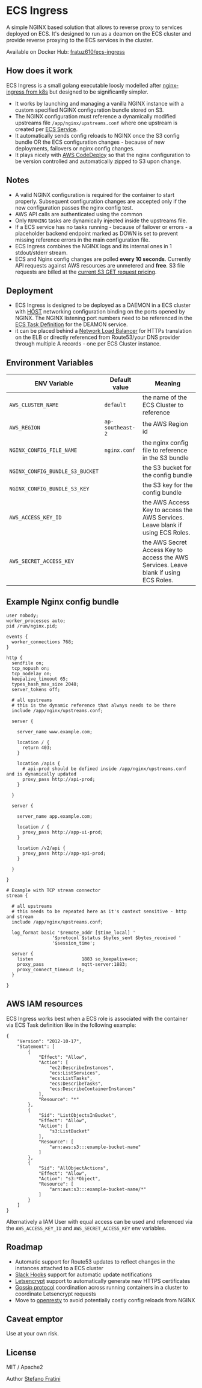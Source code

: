 # ECS Ingress

A simple NGINX based solution that allows to reverse proxy to services deployed on ECS.
It's designed to run as a deamon on the ECS cluster and provide reverse proxying to the ECS services in the cluster.

Available on Docker Hub: [fratuz610/ecs-ingress](https://hub.docker.com/r/fratuz610/ecs-ingress)

## How does it work

ECS Ingress is a small golang executable loosly modelled after [nginx-ingress from k8s](https://kubernetes.github.io/ingress-nginx/) but designed to be significantly simpler.

* It works by launching and managing a vanilla NGINX instance with a custom specified NGINX configuration bundle stored on S3.
* The NGINX configuration must reference a dynamically modified upstreams file `/app/nginx/upstreams.conf` where one upstream is created per [ECS Service](https://docs.aws.amazon.com/AmazonECS/latest/developerguide/ecs_services.html).
* It automatically sends config reloads to NGINX once the S3 config bundle OR the ECS configuration changes - because of new deployments, failovers or nginx config changes.
* It plays nicely with [AWS CodeDeploy](https://docs.aws.amazon.com/codedeploy/latest/userguide/welcome.html) so that the nginx configuration to be version controlled and automatically zipped to S3 upon change.

## Notes

* A valid NGINX configuration is required for the container to start properly. Subsequent configuration changes are accepted only if the new configuration passes the nginx config test.
* AWS API calls are authenticated using the common 
* Only `RUNNING` tasks are dynamically injected inside the upstreams file.
* If a ECS service has no tasks running - because of failover or errors - a placeholder backend endpoint marked as DOWN is set to prevent missing reference errors in the main configuration file.
* ECS Ingress combines the NGINX logs and its internal ones in 1 stdout/stderr stream.
* ECS and Nginx config changes are polled **every 10 seconds**. Currently API requests against AWS resources are unmetered and **free**. S3 file requests are billed at the [current S3 GET request pricing](https://aws.amazon.com/s3/pricing/).

## Deployment
* ECS Ingress is designed to be deployed as a DAEMON in a ECS cluster with [HOST](https://docs.docker.com/network/host/) networking configuration binding on the ports opened by NGINX. The NGINX listening port numbers need to be referenced in the [ECS Task Definition](https://docs.aws.amazon.com/AmazonECS/latest/developerguide/task_definitions.html) for the DEAMON service. 
* it can be placed behind a [Network Load Balancer](https://aws.amazon.com/elasticloadbalancing/network-load-balancer/) for HTTPs translation on the ELB or directly referenced from Route53/your DNS provider through multiple A records - one per ECS Cluster instance.

## Environment Variables

| ENV Variable  | Default value | Meaning |
| ------------- | ------------- | ------- |
| `AWS_CLUSTER_NAME`  | `default` | the name of the ECS Cluster to reference |
| `AWS_REGION`  | `ap-southeast-2` | the AWS Region id |
| `NGINX_CONFIG_FILE_NAME` | `nginx.conf` | the nginx config file to reference in the S3 bundle |
| `NGINX_CONFIG_BUNDLE_S3_BUCKET` |  | the S3 bucket for the config bundle |
| `NGINX_CONFIG_BUNDLE_S3_KEY` |  | the S3 key for the config bundle |
| `AWS_ACCESS_KEY_ID`| | the AWS Access Key to access the AWS Services. Leave blank if using ECS Roles. |
| `AWS_SECRET_ACCESS_KEY` | | the AWS Secret Access Key to access the AWS Services. Leave blank if using ECS Roles. |

## Example Nginx config bundle

```
user nobody;
worker_processes auto;
pid /run/nginx.pid;

events {
  worker_connections 768;
}

http {
  sendfile on;
  tcp_nopush on;
  tcp_nodelay on;
  keepalive_timeout 65;
  types_hash_max_size 2048;
  server_tokens off;

  # all upstreams
  # this is the dynamic reference that always needs to be there
  include /app/nginx/upstreams.conf;

  server {

    server_name www.example.com;
    
    location / {
      return 403;
    }

    location /apis {
      # api-prod should be defined inside /app/nginx/upstreams.conf and is dynamically updated
      proxy_pass http://api-prod;
    }

  } 
  
  server {

    server_name app.example.com;
    
    location / {
      proxy_pass http://app-ui-prod;
    }

    location /v2/api {
      proxy_pass http://app-api-prod;
    }

  } 
  
}

# Example with TCP stream connector
stream {

  # all upstreams
  # this needs to be repeated here as it's context sensitive - http and stream
  include /app/nginx/upstreams.conf;

  log_format basic '$remote_addr [$time_local] '
                 '$protocol $status $bytes_sent $bytes_received '
                 '$session_time';

  server {
    listen                  1883 so_keepalive=on;
    proxy_pass              mqtt-server:1883;
    proxy_connect_timeout 1s;
  }

}
```

## AWS IAM resources

ECS Ingress works best when a ECS role is associated with the container via ECS Task definition like in the following example:

```
{
    "Version": "2012-10-17",
    "Statement": [
        {
            "Effect": "Allow",
            "Action": [
                "ec2:DescribeInstances",
                "ecs:ListServices",
                "ecs:ListTasks",
                "ecs:DescribeTasks",
                "ecs:DescribeContainerInstances"
            ],
            "Resource": "*"
        },
        {
            "Sid": "ListObjectsInBucket",
            "Effect": "Allow",
            "Action": [
                "s3:ListBucket"
            ],
            "Resource": [
                "arn:aws:s3:::example-bucket-name"
            ]
        },
        {
            "Sid": "AllObjectActions",
            "Effect": "Allow",
            "Action": "s3:*Object",
            "Resource": [
                "arn:aws:s3:::example-bucket-name/*"
            ]
        }
    ]
}
```

Alternatively a IAM User with equal access can be used and referenced via the `AWS_ACCESS_KEY_ID` and `AWS_SECRET_ACCESS_KEY` env variables.

## Roadmap
* Automatic support for Route53 updates to reflect changes in the instances attached to a ECS cluster
* [Slack Hooks](https://api.slack.com/messaging/webhooks) support for automatic update notifications
* [Letsencrypt](https://letsencrypt.org/) support to automatically generate new HTTPS certificates
* [Gossip protocol](https://github.com/hashicorp/memberlist) coordination across running containers in a cluster to coordinate Letsencrypt requests
* Move to [openresty](https://openresty.org/en/) to avoid potentially costly config reloads from NGINX

## Caveat emptor
Use at your own risk.

## License
MIT / Apache2

Author [Stefano Fratini](https://www.linkedin.com/in/stefanofratini610/)